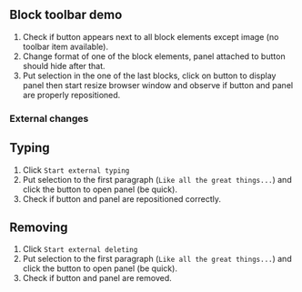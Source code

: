 ## Block toolbar demo

1. Check if button appears next to all block elements except image (no toolbar item available).
2. Change format of one of the block elements, panel attached to button should hide after that.
3. Put selection in the one of the last blocks, click on button to display panel then start resize browser window
and observe if button and panel are properly repositioned.

### External changes

## Typing

1. Click `Start external typing`
2. Put selection to the first paragraph (`Like all the great things...`) and click the button to open panel (be quick).
3. Check if button and panel are repositioned correctly.

## Removing

1. Click `Start external deleting`
2. Put selection to the first paragraph (`Like all the great things...`) and click the button to open panel (be quick).
3. Check if button and panel are removed.
